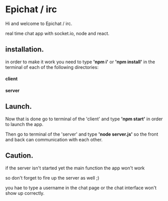 # Epichat / irc

Hi and welcome to Epichat / irc.

real time chat app with socket.io, node and react.

## installation.

in order to make it work you need to type **'npm i'** or **'npm install'** in the terminal 
of each of the following directories:

#### client
#### server

## Launch.

Now that is done go to terminal of the 'client' and type **'npm start'**
in order to launch the app.

Then go to terminal of the 'server' and type **'node server.js'**
so the front and back can communication with each other.

## Caution.

if the server isn't started yet the main function the app won't work

so don't forget to fire up the server as well ;)

you hae to type a username in the chat page or the chat interface won't show up correctly.